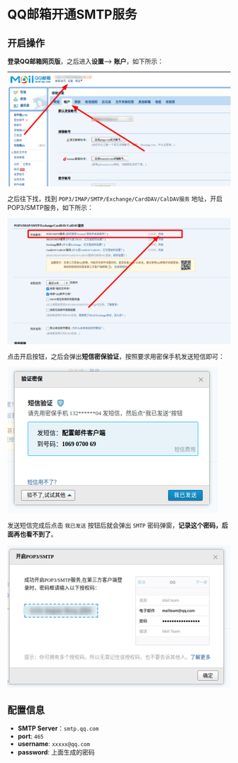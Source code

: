 # QQ邮箱开通SMTP服务

## 开启操作

**登录QQ邮箱网页版**，之后进入**设置**——> **账户**，如下所示：

![进入账户配置](assets/images/进入账户配置.png)

之后往下找，找到 `POP3/IMAP/SMTP/Exchange/CardDAV/CalDAV服务` 地址，开启POP3/SMTP服务，如下所示：

![开启SMTP页面](assets/images/开启SMTP页面.png)

点击开启按钮，之后会弹出**短信密保验证**，按照要求用密保手机发送短信即可：

![密保页面](assets/images/密保页面.png)

发送短信完成后点击 `我已发送` 按钮后就会弹出 `SMTP` 密码弹窗，**记录这个密码，后面再也看不到了**。

![开启成功](assets/images/开启成功.png)

## 配置信息

* **SMTP Server**：`smtp.qq.com`
* **port**: `465`
* **username**: `xxxxx@qq.com`
* **password**: 上面生成的密码
